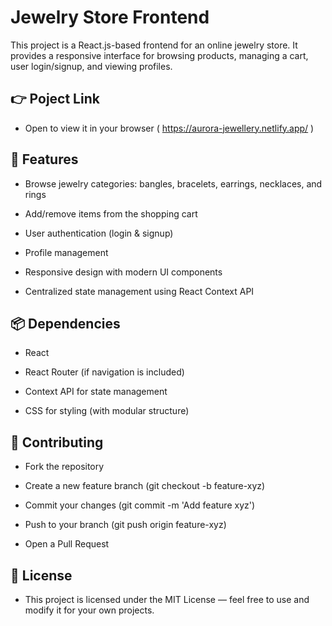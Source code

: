 # Jewelry Store Frontend

This project is a React.js-based frontend for an online jewelry store. It provides a responsive interface for browsing products, managing a cart, user login/signup, and viewing profiles.

## 👉 Poject Link

* Open to view it in your browser ( https://aurora-jewellery.netlify.app/ )

## 🚀 Features

* Browse jewelry categories: bangles, bracelets, earrings, necklaces, and rings

* Add/remove items from the shopping cart

* User authentication (login & signup)

* Profile management

* Responsive design with modern UI components

* Centralized state management using React Context API

## 📦 Dependencies

* React

* React Router (if navigation is included)

* Context API for state management

* CSS for styling (with modular structure)

## 🤝 Contributing

* Fork the repository

* Create a new feature branch (git checkout -b feature-xyz)

* Commit your changes (git commit -m 'Add feature xyz')

* Push to your branch (git push origin feature-xyz)

* Open a Pull Request

## 📜 License

* This project is licensed under the MIT License — feel free to use and modify it for your own projects.

